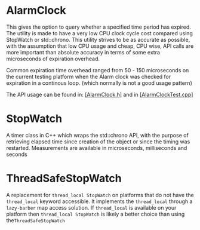 
AlarmClock
==========
This gives the option to query whether a specified time period has expired. The utility is made to have a very low CPU clock cycle cost compared using StopWatch or std::chrono.
This utility strives to be as accurate as possible, with the assumption that low CPU usage and cheap, CPU wise,  API calls are more important than absolute accuracy in terms of some extra microseconds of expiration overhead. 

Common expiration time overhead ranged from 50 - 150 microseconds on the current testing platform when the Alarm clock was checked for expiration in a continous loop. (which normally is not a good usage pattern)

The API usage can be found in: [[AlarmClock.h]](https://github.com/LogRhythm/StopWatch/blob/master/src/AlarmClock.h) and in [[AlarmClockTest.cpp]](https://github.com/LogRhythm/StopWatch/blob/master/test/AlarmClockTest.cpp)


StopWatch
=========

A timer class in C++ which wraps the std::chrono API, with the purpose of retrieving elapsed time since creation of the object or since the timing was restarted. 
Measurements are available in microseconds, milliseconds and seconds


ThreadSafeStopWatch
===================

A replacement for `thread_local StopWatch` on platforms that do not have the `thread_local` keyword accessible. It implements the `thread_local`  through a `lazy-barber` map access solution.
If `thread_local` is available on your platform then  `thread_local StopWatch` is likely a better choice than using the`ThreadSafeStopWatch`